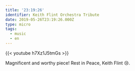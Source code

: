 ```yaml
---
title: '23:19:26'
identifier: Keith Flint Orchestra Tribute
date: 2019-05-26T23:19:26.000Z
type: micro
tags:
  - music
  - en
---
```


{{< youtube h7Xz1J5tmGs >}}

Magnificent and worthy piece! Rest in Peace, Keith Flint 😢.
